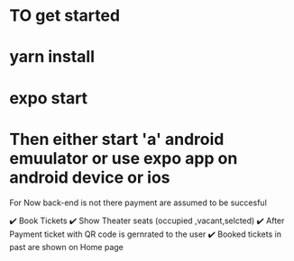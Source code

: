 # TO get started 
# yarn install 
# expo start
# Then either start 'a' android emuulator or use expo app on android device or ios 

For Now back-end is not there payment are assumed to be succesful 

✔️ Book Tickets 
✔️ Show Theater seats (occupied ,vacant,selcted)
✔️ After Payment ticket with QR code is gernrated to the user 
✔️ Booked tickets in past are shown on Home page 
